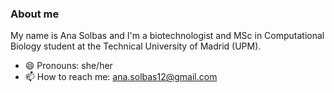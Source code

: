 ### About me 
My name is Ana Solbas and I'm a biotechnologist and MSc in Computational Biology student at the Technical University of Madrid (UPM).  
- 😄 Pronouns: she/her
- 📫 How to reach me: ana.solbas12@gmail.com


<!--
**asolbas/asolbas** is a ✨ _special_ ✨ repository because its `README.md` (this file) appears on your GitHub profile.

Here are some ideas to get you started:

- 🔭 I’m currently working on ...
- 🌱 I’m currently learning ...
- 👯 I’m looking to collaborate on ...
- 🤔 I’m looking for help with ...
- 💬 Ask me about ...
- 📫 How to reach me: ...
- 😄 Pronouns: ...
- ⚡ Fun fact: ...
-->
